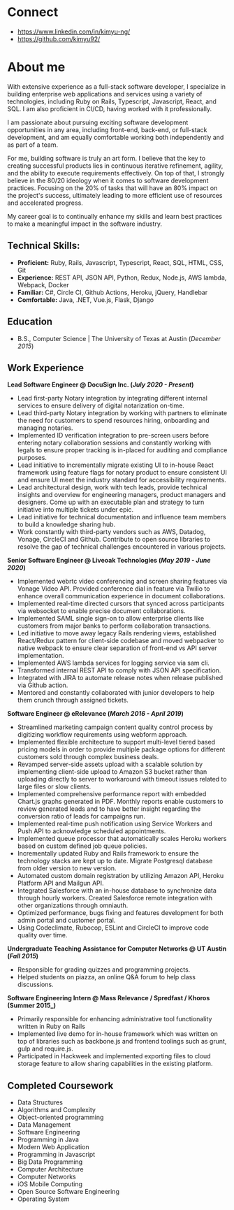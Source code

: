 # Connect
- https://www.linkedin.com/in/kimyu-ng/
- https://github.com/kimyu92/

# About me
With extensive experience as a full-stack software developer, I specialize in building enterprise web applications and services using a variety of technologies, including Ruby on Rails, Typescript, Javascript, React, and SQL. I am also proficient in CI/CD, having worked with it professionally.

I am passionate about pursuing exciting software development opportunities in any area, including front-end, back-end, or full-stack development, and am equally comfortable working both independently and as part of a team.

For me, building software is truly an art form. I believe that the key to creating successful products lies in continuous iterative refinement, agility, and the ability to execute requirements effectively. On top of that, I strongly believe in the 80/20 ideology when it comes to software development practices. Focusing on the 20% of tasks that will have an 80% impact on the project's success, ultimately leading to more efficient use of resources and accelerated progress.

My career goal is to continually enhance my skills and learn best practices to make a meaningful impact in the software industry.

## Technical Skills:
- **Proficient:** Ruby, Rails, Javascript, Typescript, React, SQL, HTML, CSS, Git
- **Experience:** REST API, JSON API, Python, Redux, Node.js, AWS lambda, Webpack, Docker
- **Familiar:** C#, Circle CI, Github Actions, Heroku, jQuery, Handlebar
- **Comfortable:** Java, .NET, Vue.js, Flask, Django

## Education
- B.S., Computer Science | The University of Texas at Austin (_December 2015_)

## Work Experience
**Lead Software Engineer @ DocuSign Inc. (_July 2020 - Present_)**
- Lead first-party Notary integration by integrating different internal services to ensure delivery of digital notarization on-time.
- Lead third-party Notary integration by working with partners to eliminate the need for customers to spend resources hiring, onboarding and managing notaries.
- Implemented ID verification integration to pre-screen users before entering notary collaboration sessions and constantly working with legals to ensure proper tracking is in-placed for auditing and compliance purposes.
- Lead initiative to incrementally migrate existing UI to in-house React framework using feature flags for notary product to ensure consistent UI and ensure UI meet the industry standard for accessibility requirements.
- Lead architectural design, work with tech leads, provide technical insights and overview for engineering managers, product managers and designers. Come up with an executable plan and strategy to turn initiative into multiple tickets under epic.
- Lead initiative for technical documentation and influence team members to build a knowledge sharing hub.
- Work constantly with third-party vendors such as AWS, Datadog, Vonage, CircleCI and Github. Contribute to open source libraries to resolve the gap of technical challenges encountered in various projects.


**Senior Software Engineer @ Liveoak Technologies (_May 2019 - June 2020_)**
- Implemented webrtc video conferencing and screen sharing features via Vonage Video API. Provided conference dial in feature via Twilio to enhance overall communication experience in document collaborations.
- Implemented real-time directed cursors that synced across participants via websocket to enable precise document collaborations.
- Implemented SAML single sign-on to allow enterprise clients like customers from major banks to perform collaboration transactions.
- Led initiative to move away legacy Rails rendering views, established React/Redux pattern for client-side codebase and moved webpacker to native webpack to ensure clear separation of front-end vs API server implementation.
- Implemented AWS lambda services for logging service via sam cli.
- Transformed internal REST API to comply with JSON API specification.
- Integrated with JIRA to automate release notes when release published via Github action.
- Mentored and constantly collaborated with junior developers to help them crunch through assigned tickets.

**Software Engineer @ eRelevance (_March 2016 - April 2019_)**
- Streamlined marketing campaign content quality control process by digitizing workflow requirements using webform approach.
- Implemented flexible architecture to support multi-level tiered based pricing models in order to provide multiple package options for different customers sold through complex business deals.
- Revamped server-side assets upload with a scalable solution by implementing client-side upload to Amazon S3 bucket rather than uploading directly to server to workaround with timeout issues related to large files or slow clients.
- Implemented comprehensive performance report with embedded Chart.js graphs generated in PDF.  Monthly reports enable customers to review generated leads and to have better insight regarding the conversion ratio of leads for campaigns run.
- Implemented real-time push notification using Service Workers and Push API to acknowledge scheduled appointments.
- Implemented queue processor that automatically scales Heroku workers based on custom defined job queue policies.
- Incrementally updated Ruby and Rails framework to ensure the technology stacks are kept up to date. Migrate Postgresql database from older version to new version.
- Automated custom domain registration by utilizing Amazon API, Heroku Platform API and Mailgun API.
- Integrated Salesforce with an in-house database to synchronize data through hourly workers. Created Salesforce remote integration with other organizations through omniauth.
- Optimized performance, bugs fixing and features development for both admin portal and customer portal.
- Using Codeclimate, Rubocop, ESLint and CircleCI to improve code quality over time.

**Undergraduate Teaching Assistance for Computer Networks @ UT Austin (_Fall 2015_)**
- Responsible for grading quizzes and programming projects.
- Helped students on piazza, an online Q&A forum to help class discussions.

**Software Engineering Intern @ Mass Relevance / Spredfast / Khoros (Summer 2015_)**
- Primarily responsible for enhancing administrative tool functionality written in Ruby on Rails
- Implemented live demo for in-house framework which was written on top of libraries such as backbone.js and frontend toolings such as grunt, gulp and require.js.
- Participated in Hackweek and implemented exporting files to cloud storage feature to allow sharing capabilities in the existing platform.

## Completed Coursework
- Data Structures
- Algorithms and Complexity
- Object-oriented programming
- Data Management
- Software Engineering
- Programming in Java
- Modern Web Application
- Programming in Javascript
- Big Data Programming
- Computer Architecture
- Computer Networks
- iOS Mobile Computing
- Open Source Software Engineering
- Operating System

